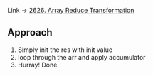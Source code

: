 Link -> [2626. Array Reduce Transformation](https://leetcode.com/problems/array-reduce-transformation/description/?envType=study-plan-v2&envId=30-days-of-javascript)

## Approach
1. Simply init the res with init value
2. loop through the arr and apply accumulator
3. Hurray! Done